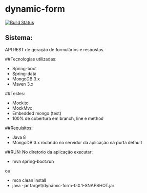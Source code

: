 # dynamic-form

[![Build Status](https://travis-ci.org/deroldo/dynamic-form.svg)](https://travis-ci.org/deroldo/dynamic-form)

## Sistema:
API REST de geração de formulários e respostas.

##Tecnologias utilizadas:
- Spring-boot
- Spring-data
- MongoDB 3.x
- Maven 3.x

##Testes:
- Mockito
- MockMvc
- Embedded mongo (test)
- 100% de cobertura em branch, line e method

##Requisitos:
- Java 8
- MongoDB 3.x rodando no servidor da aplicação na porta default

##RUN:
No diretorio da aplicação executar:
- mvn spring-boot:run

ou

- mcn clean install
- java -jar target/dynamic-form-0.0.1-SNAPSHOT.jar
